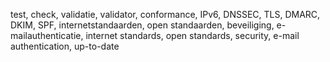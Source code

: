 test, check, validatie, validator, conformance, IPv6, DNSSEC, TLS, DMARC, 
DKIM, SPF, internetstandaarden, open standaarden, beveiliging, 
e-mailauthenticatie, internet standards, open standards, security, e-mail 
authentication, up-to-date
